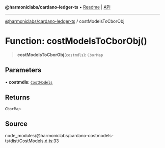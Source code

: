 **@harmoniclabs/cardano-ledger-ts** • [Readme](../Introduction) \| [API](../globals)

***

[@harmoniclabs/cardano-ledger-ts](../Introduction) / costModelsToCborObj

# Function: costModelsToCborObj()

> **costModelsToCborObj**(`costmdls`): `CborMap`

## Parameters

• **costmdls**: [`CostModels`](../interfaces/CostModels)

## Returns

`CborMap`

## Source

node\_modules/@harmoniclabs/cardano-costmodels-ts/dist/CostModels.d.ts:33

